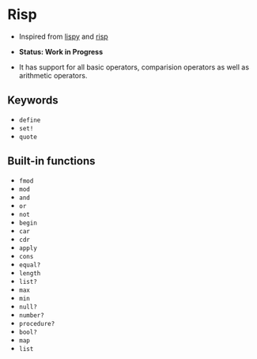 # Risp

- Inspired from [lispy](http://norvig.com/lispy.html) and
  [risp](https://stopa.io/post/222)

- **Status: Work in Progress**

- It has support for all basic operators, comparision operators as well as arithmetic operators.

## Keywords

- `define`
- `set!`
- `quote`

## Built-in functions

- `fmod`
- `mod`
- `and`
- `or`
- `not`
- `begin`
- `car`
- `cdr`
- `apply`
- `cons`
- `equal?`
- `length`
- `list?`
- `max`
- `min`
- `null?`
- `number?`
- `procedure?`
- `bool?`
- `map`
- `list`
